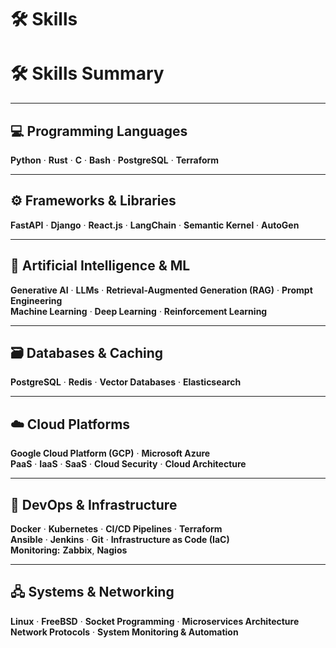 # 🛠 Skills
# 🛠 Skills Summary

---

## 💻 Programming Languages  
**Python** · **Rust** · **C** · **Bash** · **PostgreSQL** · **Terraform**

---

## ⚙️ Frameworks & Libraries  
**FastAPI** · **Django** · **React.js** · **LangChain** · **Semantic Kernel** · **AutoGen**

---

## 🤖 Artificial Intelligence & ML  
**Generative AI** · **LLMs** · **Retrieval-Augmented Generation (RAG)** · **Prompt Engineering**  
**Machine Learning** · **Deep Learning** · **Reinforcement Learning**

---

## 🗃️ Databases & Caching  
**PostgreSQL** · **Redis** · **Vector Databases** · **Elasticsearch**

---

## ☁️ Cloud Platforms  
**Google Cloud Platform (GCP)** · **Microsoft Azure**  
**PaaS** · **IaaS** · **SaaS** · **Cloud Security** · **Cloud Architecture**

---

## 🔧 DevOps & Infrastructure  
**Docker** · **Kubernetes** · **CI/CD Pipelines** · **Terraform**  
**Ansible** · **Jenkins** · **Git** · **Infrastructure as Code (IaC)**  
**Monitoring:** **Zabbix**, **Nagios**

---

## 🖧 Systems & Networking  
**Linux** · **FreeBSD** · **Socket Programming** · **Microservices Architecture**  
**Network Protocols** · **System Monitoring & Automation**

